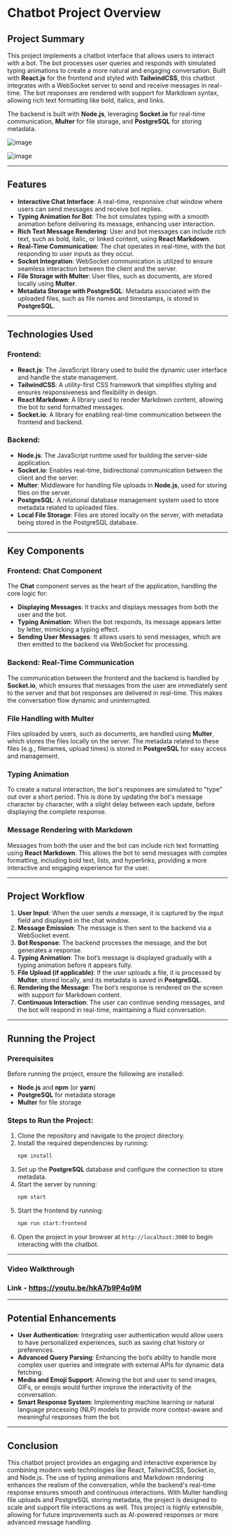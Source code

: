# Chatbot Project Overview

## Project Summary

This project implements a chatbot interface that allows users to interact with a bot. The bot processes user queries and responds with simulated typing animations to create a more natural and engaging conversation. Built with **React.js** for the frontend and styled with **TailwindCSS**, this chatbot integrates with a WebSocket server to send and receive messages in real-time. The bot responses are rendered with support for Markdown syntax, allowing rich text formatting like bold, italics, and links.

The backend is built with **Node.js**, leveraging **Socket.io** for real-time communication, **Multer** for file storage, and **PostgreSQL** for storing metadata.

![image](https://github.com/user-attachments/assets/91b1970a-33c2-480e-9808-a34fc7a7c90e)

![image](https://github.com/user-attachments/assets/06325229-0b75-4bb1-8c3f-55b9d2e867a6)

---

## Features

- **Interactive Chat Interface**: A real-time, responsive chat window where users can send messages and receive bot replies.
- **Typing Animation for Bot**: The bot simulates typing with a smooth animation before delivering its message, enhancing user interaction.
- **Rich Text Message Rendering**: User and bot messages can include rich text, such as bold, italic, or linked content, using **React Markdown**.
- **Real-Time Communication**: The chat operates in real-time, with the bot responding to user inputs as they occur.
- **Socket Integration**: WebSocket communication is utilized to ensure seamless interaction between the client and the server.
- **File Storage with Multer**: User files, such as documents, are stored locally using **Multer**.
- **Metadata Storage with PostgreSQL**: Metadata associated with the uploaded files, such as file names and timestamps, is stored in **PostgreSQL**.

---

## Technologies Used

### Frontend:
- **React.js**: The JavaScript library used to build the dynamic user interface and handle the state management.
- **TailwindCSS**: A utility-first CSS framework that simplifies styling and ensures responsiveness and flexibility in design.
- **React Markdown**: A library used to render Markdown content, allowing the bot to send formatted messages.
- **Socket.io**: A library for enabling real-time communication between the frontend and backend.

### Backend:
- **Node.js**: The JavaScript runtime used for building the server-side application.
- **Socket.io**: Enables real-time, bidirectional communication between the client and the server.
- **Multer**: Middleware for handling file uploads in **Node.js**, used for storing files on the server.
- **PostgreSQL**: A relational database management system used to store metadata related to uploaded files.
- **Local File Storage**: Files are stored locally on the server, with metadata being stored in the PostgreSQL database.

---

## Key Components

### Frontend: Chat Component

The **Chat** component serves as the heart of the application, handling the core logic for:
- **Displaying Messages**: It tracks and displays messages from both the user and the bot.
- **Typing Animation**: When the bot responds, its message appears letter by letter, mimicking a typing effect.
- **Sending User Messages**: It allows users to send messages, which are then emitted to the backend via WebSocket for processing.

### Backend: Real-Time Communication

The communication between the frontend and the backend is handled by **Socket.io**, which ensures that messages from the user are immediately sent to the server and that bot responses are delivered in real-time. This makes the conversation flow dynamic and uninterrupted.

### File Handling with Multer

Files uploaded by users, such as documents, are handled using **Multer**, which stores the files locally on the server. The metadata related to these files (e.g., filenames, upload times) is stored in **PostgreSQL** for easy access and management.

### Typing Animation

To create a natural interaction, the bot's responses are simulated to "type" out over a short period. This is done by updating the bot's message character by character, with a slight delay between each update, before displaying the complete response.

### Message Rendering with Markdown

Messages from both the user and the bot can include rich text formatting using **React Markdown**. This allows the bot to send messages with complex formatting, including bold text, lists, and hyperlinks, providing a more interactive and engaging experience for the user.

---

## Project Workflow

1. **User Input**: When the user sends a message, it is captured by the input field and displayed in the chat window.
2. **Message Emission**: The message is then sent to the backend via a WebSocket event.
3. **Bot Response**: The backend processes the message, and the bot generates a response.
4. **Typing Animation**: The bot’s message is displayed gradually with a typing animation before it appears fully.
5. **File Upload (if applicable)**: If the user uploads a file, it is processed by **Multer**, stored locally, and its metadata is saved in **PostgreSQL**.
6. **Rendering the Message**: The bot’s response is rendered on the screen with support for Markdown content.
7. **Continuous Interaction**: The user can continue sending messages, and the bot will respond in real-time, maintaining a fluid conversation.

---

## Running the Project

### Prerequisites

Before running the project, ensure the following are installed:
- **Node.js** and **npm** (or **yarn**)
- **PostgreSQL** for metadata storage
- **Multer** for file storage

### Steps to Run the Project:

1. Clone the repository and navigate to the project directory.
2. Install the required dependencies by running:
   ```bash
   npm install
   ```
3. Set up the **PostgreSQL** database and configure the connection to store metadata.
4. Start the server by running:
   ```bash
   npm start
   ```
5. Start the frontend by running:
   ```bash
   npm run start:frontend
   ```
6. Open the project in your browser at `http://localhost:3000` to begin interacting with the chatbot.

---
### Video Walkthrough

### Link - https://youtu.be/hkA7b9P4q9M

---

## Potential Enhancements

- **User Authentication**: Integrating user authentication would allow users to have personalized experiences, such as saving chat history or preferences.
- **Advanced Query Parsing**: Enhancing the bot’s ability to handle more complex user queries and integrate with external APIs for dynamic data fetching.
- **Media and Emoji Support**: Allowing the bot and user to send images, GIFs, or emojis would further improve the interactivity of the conversation.
- **Smart Response System**: Implementing machine learning or natural language processing (NLP) models to provide more context-aware and meaningful responses from the bot.

---

## Conclusion

This chatbot project provides an engaging and interactive experience by combining modern web technologies like React, TailwindCSS, Socket.io, and Node.js. The use of typing animations and Markdown rendering enhances the realism of the conversation, while the backend's real-time response ensures smooth and continuous interactions. With Multer handling file uploads and PostgreSQL storing metadata, the project is designed to scale and support file interactions as well. This project is highly extensible, allowing for future improvements such as AI-powered responses or more advanced message handling.
